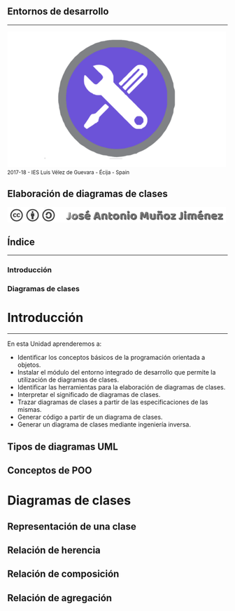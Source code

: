 <!---
Ejemplos

<video class="stretch" controls><source src="http://clips.vorwaerts-gmbh.de/big_buck_bunny.mp4" type="video/mp4"></video>
<iframe width="560" height="315" src="https://www.youtube.com/embed/3RBq-WlL4cU" frameborder="0" allowfullscreen></iframe>

slide: data-background="#ff0000" 
element: class="fragment" data-fragment-index="1"
-->
## Entornos de desarrollo
---
![Entornos de desarrollo](assets/entornosdesarrollo.png)
<small> 2017-18 - IES Luis Vélez de Guevara - Écija - Spain </small>


## Elaboración de diagramas de clases

[![cc-by-sa](assets/cc-by-sa.png)](http://creativecommons.org/licenses/by-sa/4.0/)



## Índice
--- 
### Introducción
### Diagramas de clases

<!--- Note: Nota a pie de página. -->



# Introducción
---
En esta Unidad aprenderemos a:

- Identificar los conceptos básicos de la programación orientada a objetos.
- Instalar el módulo del entorno integrado de desarrollo que permite la utilización de diagramas de clases.
- Identificar las herramientas para la elaboración de diagramas de clases.
- Interpretar el significado de diagramas de clases.
- Trazar diagramas de clases a partir de las especificaciones de las mismas.
- Generar código a partir de un diagrama de clases.
- Generar un diagrama de clases mediante ingeniería inversa.


## Tipos de diagramas UML


## Conceptos de POO



# Diagramas de clases



## Representación de una clase


## Relación de herencia


## Relación de composición


## Relación de agregación




